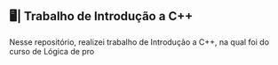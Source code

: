 ## 🖥️| Trabalho de Introdução a C++

  Nesse repositório, realizei trabalho de Introdução a C++, na qual foi do curso de Lógica de pro

   
